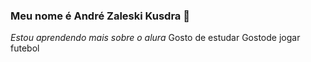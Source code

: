 ### Meu nome é André Zaleski Kusdra 📘
_Estou aprendendo mais sobre o alura_
Gosto de estudar
Gostode jogar futebol
